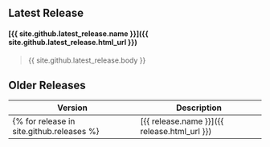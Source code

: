 ## Latest Release

#### [{{ site.github.latest_release.name }}]({{ site.github.latest_release.html_url }})
> {{ site.github.latest_release.body }}

## Older Releases

| Version | Description |
| --- | --- |
{% for release in site.github.releases %}| [{{ release.name }}]({{ release.html_url }}) | {{ release.body }} |{% endfor %}
